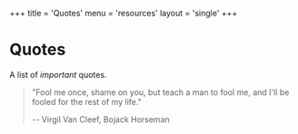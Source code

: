 +++
title = 'Quotes'
menu = 'resources'
layout = 'single'
+++

# Quotes

A list of _important_ quotes.

> "Fool me once, shame on you, but teach a man to fool me, and I'll be fooled for the rest of my life."
>
> -- Virgil Van Cleef, Bojack Horseman
